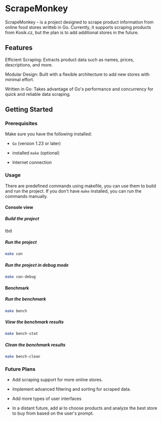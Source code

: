 # ScrapeMonkey

ScrapeMonkey - is a project designed to scrape product information from online food stores writteb in Go. Currently, it supports scraping products from Kosik.cz, but the plan is to add additional stores in the future.

## Features

Efficient Scraping: Extracts product data such as names, prices, descriptions, and more.

Modular Design: Built with a flexible architecture to add new stores with minimal effort.

Written in Go: Takes advantage of Go's performance and concurrency for quick and reliable data scraping.

## Getting Started

### Prerequisites

Make sure you have the following installed:

- `Go` (version 1.23 or later)

- installed `make` (optional)

- Internet connection

### Usage

There are predefined commands using makefile, you can use them to build and run the project. If you don't have `make` installed, you can run the commands manually.

#### Console view

##### Build the project

tbd

##### Run the project

```bash
make con
```

##### Run the project in debug mode

```bash
make con-debug
```

#### Benchmark

##### Run the benchmark

```bash
make bench
```

##### View the benchmark results

```bash
make bench-stat
```

##### Clean the benchmark results

```bash
make bench-clean
```

### Future Plans

- Add scraping support for more online stores.

- Implement advanced filtering and sorting for scraped data.

- Add more types of user interfaces

- In a distant future, add ai to choose products and analyze the best store to buy from based on the user's prompt.
